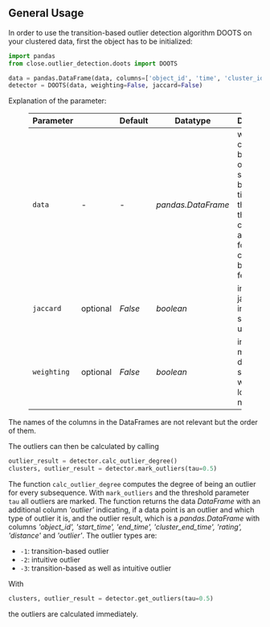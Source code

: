 ## General Usage

In order to use the transition-based outlier detection algorithm DOOTS on your clustered data, first the object has to be initialized:

```python
import pandas
from close.outlier_detection.doots import DOOTS

data = pandas.DataFrame(data, columns=['object_id', 'time', 'cluster_id', 'feature1', 'feature2'])
detector = DOOTS(data, weighting=False, jaccard=False)
```

Explanation of the parameter:

<figure class="table"><table><thead><tr><th>Parameter</th><th><br data-cke-filler="true"></th><th>Default</th><th>Datatype</th><th>Description</th></tr></thead><tbody><tr><td><code>data</code></td><td>-</td><td>-</td><td><i>pandas.DataFrame</i></td><td>with first column being the objectID, second being the timestamp, third being the clusterID and following columns being the features</td></tr><tr><td><code>jaccard</code></td><td>optional</td><td><i>False</i></td><td><i>boolean</i></td><td>indicating if jaccard index should be used</td></tr><tr><td><code>weighting</code></td><td>optional</td><td><i>False</i></td><td><i>boolean</i></td><td>indicating if more distant past should be weighted lower than nearer past</td></tr></tbody></table></figure>

The names of the columns in the DataFrames are not relevant but the order of them.

The outliers can then be calculated by calling

```python
outlier_result = detector.calc_outlier_degree()
clusters, outlier_result = detector.mark_outliers(tau=0.5)
```

The function `calc_outlier_degree` computes the degree of being an outlier for every subsequence. With `mark_outliers` and the threshold parameter `tau` all outliers are marked. The function returns the data _DataFrame_ with an additional column _&#39;outlier&#39;_ indicating, if a data point is an outlier and which type of outlier it is, and the outlier result, which is a _pandas.DataFrame_ with columns _&#39;object\_id&#39;, &#39;start\_time&#39;, &#39;end\_time&#39;, &#39;cluster\_end\_time&#39;, &#39;rating&#39;, &#39;distance&#39;_ and _&#39;outlier&#39;_. The outlier types are:

*   `-1`: transition-based outlier
*   `-2`: intuitive outlier
*   `-3`: transition-based as well as intuitive outlier

With

```python
clusters, outlier_result = detector.get_outliers(tau=0.5)
```

the outliers are calculated immediately.